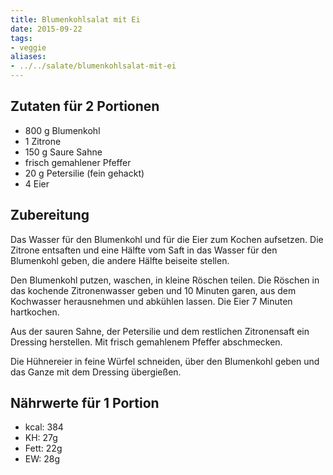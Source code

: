 ```yaml
---
title: Blumenkohlsalat mit Ei
date: 2015-09-22
tags:
- veggie
aliases:
- ../../salate/blumenkohlsalat-mit-ei
---
```


## Zutaten für 2 Portionen
- 800 g   Blumenkohl
- 1       Zitrone
- 150 g   Saure Sahne
- frisch gemahlener Pfeffer
- 20  g   Petersilie (fein gehackt)
- 4       Eier

## Zubereitung
Das Wasser für den Blumenkohl und für die Eier zum Kochen aufsetzen. Die Zitrone entsaften und eine Hälfte vom Saft in das Wasser für den Blumenkohl geben, die andere Hälfte beiseite stellen.

Den Blumenkohl putzen, waschen, in kleine Röschen teilen. Die Röschen in das kochende Zitronenwasser geben und 10 Minuten garen, aus dem Kochwasser herausnehmen und abkühlen lassen. Die Eier 7 Minuten hartkochen.

Aus der sauren Sahne, der Petersilie und dem restlichen Zitronensaft ein Dressing herstellen. Mit frisch gemahlenem Pfeffer abschmecken.

Die Hühnereier in feine Würfel schneiden, über den Blumenkohl geben und das Ganze mit dem Dressing übergießen.

## Nährwerte für 1 Portion
- kcal: 384
- KH:    27g
- Fett:  22g
- EW:    28g
